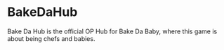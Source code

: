 # BakeDaHub
Bake Da Hub is the official OP Hub for Bake Da Baby, where this game is about being chefs and babies.
